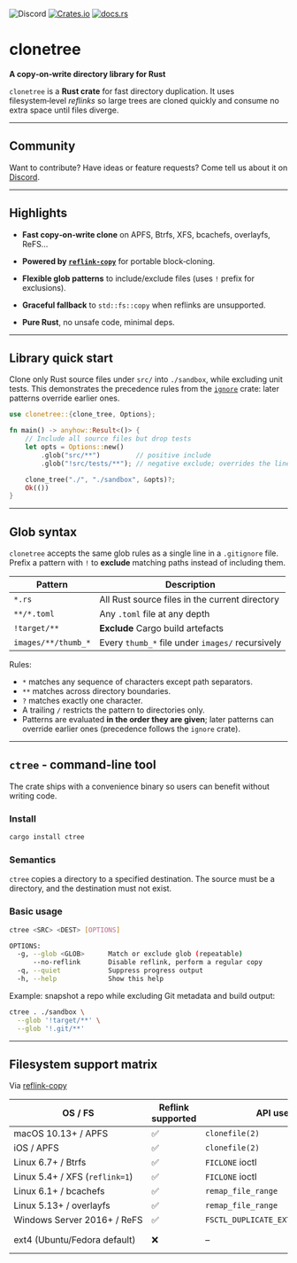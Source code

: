 ![Discord](https://img.shields.io/discord/1381424110831145070?style=flat-square&logo=rust&link=https%3A%2F%2Fdiscord.gg%2FfHmRmuBDxF)
[![Crates.io](https://img.shields.io/crates/v/clonetree)](https://crates.io/crates/clonetree)
[![docs.rs](https://img.shields.io/docsrs/clonetree)](https://docs.rs/clonetree)

# clonetree

**A copy‑on‑write directory library for Rust**

`clonetree` is a **Rust crate** for fast directory duplication. It uses
filesystem‑level *reflinks* so large trees are cloned quickly and consume no
extra space until files diverge.

---
## Community

Want to contribute? Have ideas or feature requests? Come tell us about it on
[Discord](https://discord.gg/fHmRmuBDxF).

---

## Highlights

* **Fast copy‑on‑write clone** on APFS, Btrfs, XFS, bcachefs, overlayfs, ReFS…

* **Powered by [`reflink-copy`](https://github.com/cargo-bins/reflink-copy)** for portable block‑cloning.

* **Flexible glob patterns** to include/exclude files (uses `!` prefix for exclusions).

* **Graceful fallback** to `std::fs::copy` when reflinks are unsupported.

* **Pure Rust**, no unsafe code, minimal deps.

---

## Library quick start

Clone only Rust source files under `src/` into `./sandbox`, while excluding
unit tests. This demonstrates the precedence rules from the
[`ignore`](https://docs.rs/ignore) crate: later patterns override earlier ones.

```rust
use clonetree::{clone_tree, Options};

fn main() -> anyhow::Result<()> {
    // Include all source files but drop tests
    let opts = Options::new()
        .glob("src/**")         // positive include
        .glob("!src/tests/**"); // negative exclude; overrides the line above

    clone_tree("./", "./sandbox", &opts)?;
    Ok(())
}
```

---

## Glob syntax

`clonetree` accepts the same glob rules as a single line in a `.gitignore`
file. Prefix a pattern with `!` to **exclude** matching paths instead of
including them.

| Pattern             | Description                                      |
| ------------------- | ------------------------------------------------ |
| `*.rs`              | All Rust source files in the current directory   |
| `**/*.toml`         | Any `.toml` file at any depth                    |
| `!target/**`        | **Exclude** Cargo build artefacts                |
| `images/**/thumb_*` | Every `thumb_*` file under `images/` recursively |

Rules:

* `*` matches any sequence of characters except path separators.
* `**` matches across directory boundaries.
* `?` matches exactly one character.
* A trailing `/` restricts the pattern to directories only.
* Patterns are evaluated **in the order they are given**; later patterns can
  override earlier ones (precedence follows the `ignore` crate).

---

## `ctree` ‑ command‑line tool

The crate ships with a convenience binary so users can benefit without writing code.

### Install

```bash
cargo install ctree
```

### Semantics

`ctree` copies a directory to a specified destination. The source must be a
directory, and the destination must not exist. 

### Basic usage

```bash
ctree <SRC> <DEST> [OPTIONS]

OPTIONS:
  -g, --glob <GLOB>      Match or exclude glob (repeatable)
      --no-reflink       Disable reflink, perform a regular copy
  -q, --quiet            Suppress progress output
  -h, --help             Show this help
```

Example: snapshot a repo while excluding Git metadata and build output:

```bash
ctree . ./sandbox \
  --glob '!target/**' \
  --glob '!.git/**'
```

---

## Filesystem support matrix

Via [reflink-copy](https://crates.io/crates/reflink-copy)

| OS / FS                        | Reflink supported | API used                          | Behaviour          |
| ------------------------------ | ----------------- | --------------------------------- | ------------------ |
| macOS 10.13+ / APFS            | ✅                 | `clonefile(2)`                    | COW clone          |
| iOS / APFS                     | ✅                 | `clonefile(2)`                    | COW clone          |
| Linux 6.7+ / Btrfs             | ✅                 | `FICLONE` ioctl                   | COW clone          |
| Linux 5.4+ / XFS (`reflink=1`) | ✅                 | `FICLONE` ioctl                   | COW clone          |
| Linux 6.1+ / bcachefs          | ✅                 | `remap_file_range`                | COW clone          |
| Linux 5.13+ / overlayfs        | ✅                 | `remap_file_range`                | COW clone          |
| Windows Server 2016+ / ReFS    | ✅                 | `FSCTL_DUPLICATE_EXTENTS_TO_FILE` | COW clone          |
| ext4 (Ubuntu/Fedora default)   | ❌                 | –                                 | Byte‑for‑byte copy |

